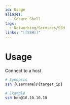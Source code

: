 ```yaml
---
id: Usage
aliases:
  - Secure Shell
tags:
  - Networking/Services/SSH
links: "[[SSH]]"
---
```


# Usage

Connect to a host

```sh
# Synopsis
ssh {username}@{target_ip}

# Example
ssh bob@10.10.10.10
```
